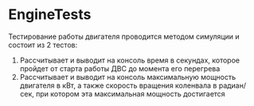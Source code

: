# EngineTests
Тестирование работы двигателя проводится методом симуляции и состоит из 2 тестов:
1) Рассчитывает и выводит на консоль время в секундах, которое пройдет от старта работы ДВС до момента его перегрева
2) Рассчитывает и выводит на консоль максимальную мощность двигателя в кВт, а также скорость вращения коленвала в радиан/сек, при котором эта максимальная мощность достигается
